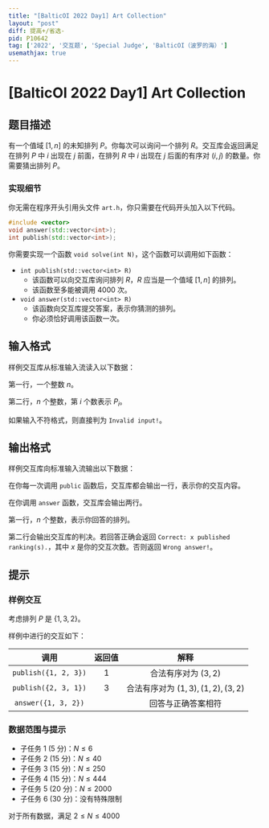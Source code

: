 ```yaml
---
title: "[BalticOI 2022 Day1] Art Collection"
layout: "post"
diff: 提高+/省选-
pid: P10642
tag: ['2022', '交互题', 'Special Judge', 'BalticOI（波罗的海）']
usemathjax: true
---
```


# [BalticOI 2022 Day1] Art Collection
## 题目描述

有一个值域 $[1,n]$ 的未知排列 $P$。你每次可以询问一个排列 $R$。交互库会返回满足在排列 $P$ 中 $i$ 出现在 $j$ 前面，在排列 $R$ 中 $i$ 出现在 $j$ 后面的有序对 $(i,j)$ 的数量。你需要猜出排列 $P$。

### 实现细节

你无需在程序开头引用头文件 `art.h`，你只需要在代码开头加入以下代码。

```cpp
#include <vector>
void answer(std::vector<int>);
int publish(std::vector<int>);
```

你需要实现一个函数 `void solve(int N)`，这个函数可以调用如下函数：

- `int publish(std::vector<int> R)`
    - 该函数可以向交互库询问排列 $R$，$R$ 应当是一个值域 $[1,n]$ 的排列。
    - 该函数至多能被调用 $4000$ 次。
- `void answer(std::vector<int> R)`
    - 该函数向交互库提交答案，表示你猜测的排列。
    - 你必须恰好调用该函数一次。
## 输入格式

样例交互库从标准输入流读入以下数据：

第一行，一个整数 $n$。

第二行，$n$ 个整数，第 $i$ 个数表示 $P_i$。

如果输入不符格式，则直接判为 `Invalid input!`。
## 输出格式

样例交互库向标准输入流输出以下数据：

在你每一次调用 `public` 函数后，交互库都会输出一行，表示你的交互内容。

在你调用 `answer` 函数，交互库会输出两行。

第一行，$n$ 个整数，表示你回答的排列。

第二行会输出交互库的判决。若回答正确会返回 `Correct: x published ranking(s).`，其中 $x$ 是你的交互次数。否则返回 `Wrong answer!`。
## 提示

### 样例交互

考虑排列 $P$ 是 $\{1,3,2\}$。

样例中进行的交互如下：

|         调用         | 返回值 |               解释               |
| :------------------: | :----: | :------------------------------: |
| `publish({1, 2, 3})` |   1    |       合法有序对为 $(3,2)$       |
| `publish({2, 3, 1})` |   3    | 合法有序对为 $(1,3),(1,2),(3,2)$ |
| `answer({1, 3, 2})`  |        |        回答与正确答案相符        |

### 数据范围与提示

- 子任务 $1$ ($5$ 分)：$N \leq 6$
- 子任务 $2$ ($15$ 分)：$N \leq 40$
- 子任务 $3$ ($15$ 分)：$N \leq 250$
- 子任务 $4$ ($15$ 分)：$N \leq 444$
- 子任务 $5$ ($20$ 分)：$N \leq 2000$
- 子任务 $6$ ($30$ 分)：没有特殊限制

对于所有数据，满足 $2\leq N \leq 4000$

